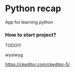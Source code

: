 # Python recap

App for learning python

### How to start project?
TODO!!!

wysiwyg

https://ckeditor.com/ckeditor-5/
